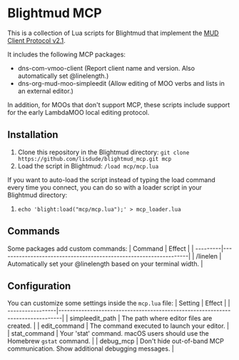 # Blightmud MCP

This is a collection of Lua scripts for Blightmud that implement the [MUD Client Protocol v2.1](http://www.moo.mud.org/mcp2/mcp2.html).

It includes the following MCP packages:
- dns-com-vmoo-client (Report client name and version. Also automatically set @linelength.)
- dns-org-mud-moo-simpleedit (Allow editing of MOO verbs and lists in an external editor.)

In addition, for MOOs that don't support MCP, these scripts include support for the early LambdaMOO local editing protocol.

## Installation
1. Clone this repository in the Blightmud directory: `git clone https://github.com/lisdude/blightmud_mcp.git mcp`
2. Load the script in Blightmud: `/load mcp/mcp.lua`

If you want to auto-load the script instead of typing the load command every time you connect, you can do so with a loader script in your Blightmud directory:
1. `echo 'blight:load("mcp/mcp.lua");' > mcp_loader.lua`

## Commands
Some packages add custom commands:
| Command  | Effect                                                           |
| ---------|------------------------------------------------------------------|
| /linelen | Automatically set your @linelength based on your terminal width. |

## Configuration
You can customize some settings inside the `mcp.lua` file:
| Setting          | Effect                                                                        |
| -----------------|-------------------------------------------------------------------------------|
| simpleedit_path  | The path where editor files are created.                                      |
| edit_command     | The command executed to launch your editor.                                   |
| stat_command     | Your 'stat' command. macOS users should use the Homebrew `gstat` command.     |
| debug_mcp        | Don't hide out-of-band MCP communication. Show additional debugging messages. |
